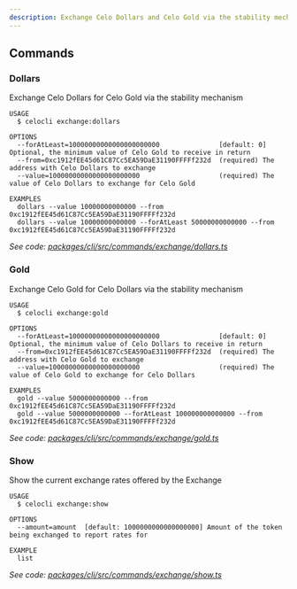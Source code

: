 ```yaml
---
description: Exchange Celo Dollars and Celo Gold via the stability mechanism
---
```


## Commands

### Dollars

Exchange Celo Dollars for Celo Gold via the stability mechanism

```
USAGE
  $ celocli exchange:dollars

OPTIONS
  --forAtLeast=10000000000000000000000               [default: 0] Optional, the minimum value of Celo Gold to receive in return
  --from=0xc1912fEE45d61C87Cc5EA59DaE31190FFFFf232d  (required) The address with Celo Dollars to exchange
  --value=10000000000000000000000                    (required) The value of Celo Dollars to exchange for Celo Gold

EXAMPLES
  dollars --value 10000000000000 --from 0xc1912fEE45d61C87Cc5EA59DaE31190FFFFf232d
  dollars --value 10000000000000 --forAtLeast 50000000000000 --from 0xc1912fEE45d61C87Cc5EA59DaE31190FFFFf232d
```

_See code: [packages/cli/src/commands/exchange/dollars.ts](https://github.com/celo-org/celo-monorepo/tree/master/packages/cli/src/commands/exchange/dollars.ts)_

### Gold

Exchange Celo Gold for Celo Dollars via the stability mechanism

```
USAGE
  $ celocli exchange:gold

OPTIONS
  --forAtLeast=10000000000000000000000               [default: 0] Optional, the minimum value of Celo Dollars to receive in return
  --from=0xc1912fEE45d61C87Cc5EA59DaE31190FFFFf232d  (required) The address with Celo Gold to exchange
  --value=10000000000000000000000                    (required) The value of Celo Gold to exchange for Celo Dollars

EXAMPLES
  gold --value 5000000000000 --from 0xc1912fEE45d61C87Cc5EA59DaE31190FFFFf232d
  gold --value 5000000000000 --forAtLeast 100000000000000 --from 0xc1912fEE45d61C87Cc5EA59DaE31190FFFFf232d
```

_See code: [packages/cli/src/commands/exchange/gold.ts](https://github.com/celo-org/celo-monorepo/tree/master/packages/cli/src/commands/exchange/gold.ts)_

### Show

Show the current exchange rates offered by the Exchange

```
USAGE
  $ celocli exchange:show

OPTIONS
  --amount=amount  [default: 1000000000000000000] Amount of the token being exchanged to report rates for

EXAMPLE
  list
```

_See code: [packages/cli/src/commands/exchange/show.ts](https://github.com/celo-org/celo-monorepo/tree/master/packages/cli/src/commands/exchange/show.ts)_
